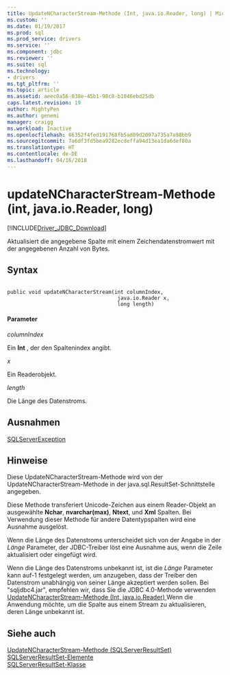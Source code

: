 ```yaml
---
title: UpdateNCharacterStream-Methode (Int, java.io.Reader, long) | Microsoft Docs
ms.custom: ''
ms.date: 01/19/2017
ms.prod: sql
ms.prod_service: drivers
ms.service: ''
ms.component: jdbc
ms.reviewer: ''
ms.suite: sql
ms.technology:
- drivers
ms.tgt_pltfrm: ''
ms.topic: article
ms.assetid: aeec0a56-038e-45b1-98c8-b1046ebd25db
caps.latest.revision: 19
author: MightyPen
ms.author: genemi
manager: craigg
ms.workload: Inactive
ms.openlocfilehash: 86352f4fed191768fb5ad09d2097a735a7a98bb9
ms.sourcegitcommit: 7a6df3fd5bea9282ecdeffa94d13ea1da6def80a
ms.translationtype: HT
ms.contentlocale: de-DE
ms.lasthandoff: 04/16/2018
---
```

# <a name="updatencharacterstream-method-int-javaioreader-long"></a>updateNCharacterStream-Methode (int, java.io.Reader, long)
[!INCLUDE[Driver_JDBC_Download](../../../includes/driver_jdbc_download.md)]

  Aktualisiert die angegebene Spalte mit einem Zeichendatenstromwert mit der angegebenen Anzahl von Bytes.  
  
## <a name="syntax"></a>Syntax  
  
```  
  
public void updateNCharacterStream(int columnIndex,  
                                    java.io.Reader x,  
                                    long length)  
```  
  
#### <a name="parameters"></a>Parameter  
 *columnIndex*  
  
 Ein **Int** , der den Spaltenindex angibt.  
  
 *x*  
  
 Ein Readerobjekt.  
  
 *length*  
  
 Die Länge des Datenstroms.  
  
## <a name="exceptions"></a>Ausnahmen  
 [SQLServerException](../../../connect/jdbc/reference/sqlserverexception-class.md)  
  
## <a name="remarks"></a>Hinweise  
 Diese UpdateNCharacterStream-Methode wird von der UpdateNCharacterStream-Methode in der java.sql.ResultSet-Schnittstelle angegeben.  
  
 Diese Methode transferiert Unicode-Zeichen aus einem Reader-Objekt an ausgewählte **Nchar**, **nvarchar(max)**, **Ntext**, und **Xml** Spalten. Bei Verwendung dieser Methode für andere Datentypspalten wird eine Ausnahme ausgelöst.  
  
 Wenn die Länge des Datenstroms unterscheidet sich von der Angabe in der *Länge* Parameter, der JDBC-Treiber löst eine Ausnahme aus, wenn die Zeile aktualisiert oder eingefügt wird.  
  
 Wenn die Länge des Datenstroms unbekannt ist, ist die *Länge* Parameter kann auf-1 festgelegt werden, um anzugeben, dass der Treiber den Datenstrom unabhängig von seiner Länge akzeptiert werden sollen. Bei "sqljdbc4.jar", empfehlen wir, dass Sie die JDBC 4.0-Methode verwenden [UpdateNCharacterStream-Methode &#40;Int, java.io.Reader&#41; ](../../../connect/jdbc/reference/updatencharacterstream-method-int-java-io-reader.md) Wenn die Anwendung möchte, um die Spalte aus einem Stream zu aktualisieren, deren Länge unbekannt ist.  
  
## <a name="see-also"></a>Siehe auch  
 [UpdateNCharacterStream-Methode &#40;SQLServerResultSet&#41;](../../../connect/jdbc/reference/updatencharacterstream-method-sqlserverresultset.md)   
 [SQLServerResultSet-Elemente](../../../connect/jdbc/reference/sqlserverresultset-members.md)   
 [SQLServerResultSet-Klasse](../../../connect/jdbc/reference/sqlserverresultset-class.md)  
  
  
